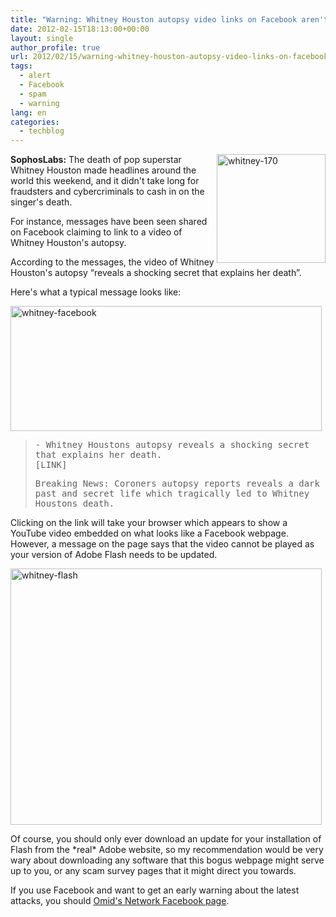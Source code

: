 ```yaml
---
title: "Warning: Whitney Houston autopsy video links on Facebook aren't what they seem"
date: 2012-02-15T18:13:00+00:00
layout: single
author_profile: true
url: 2012/02/15/warning-whitney-houston-autopsy-video-links-on-facebook-arent-what-they-seem/
tags:
  - alert
  - Facebook
  - spam
  - warning
lang: en
categories: 
  - techblog
---
```

[<img title="whitney-170" border="0" alt="whitney-170" align="right" src="http://lh3.ggpht.com/-qPR73UlqP-M/TzvuY4pUpYI/AAAAAAAAEzA/fNpPPKVy14I/whitney-170_thumb.jpg?imgmax=800" width="174" height="174" />](http://lh6.ggpht.com/-y7OTaZdbpwY/TzvuT2HLzKI/AAAAAAAAEy4/IzUMINtz5Bg/s1600-h/whitney-170%25255B2%25255D.jpg)**SophosLabs:** The death of pop superstar Whitney Houston made headlines around the world this weekend, and it didn't take long for fraudsters and cybercriminals to cash in on the singer's death. 

For instance, messages have been seen shared on Facebook claiming to link to a video of Whitney Houston's autopsy. 

According to the messages, the video of Whitney Houston's autopsy “reveals a shocking secret that explains her death”. 

Here's what a typical message looks like: 

[<img title="whitney-facebook" border="0" alt="whitney-facebook" src="http://lh3.ggpht.com/-GasoymtZH70/TzvujOVDQdI/AAAAAAAAEzQ/YH8aPjuFmE0/whitney-facebook_thumb%25255B2%25255D.jpg?imgmax=800" width="498" height="200" />](http://lh6.ggpht.com/-RWKGnCZ7dPk/TzvudzQH7kI/AAAAAAAAEzI/-n9xTTr-6Y8/s1600-h/whitney-facebook%25255B4%25255D.jpg) 

>  <tt>- Whitney Houstons autopsy reveals a shocking secret that explains her death.<br />[LINK]</tt> 
> 
> <tt>Breaking News: Coroners autopsy reports reveals a dark past and secret life which tragically led to Whitney Houstons death.</tt>

Clicking on the link will take your browser which appears to show a YouTube video embedded on what looks like a Facebook webpage. However, a message on the page says that the video cannot be played as your version of Adobe Flash needs to be updated. 

[<img title="whitney-flash" border="0" alt="whitney-flash" src="http://lh3.ggpht.com/-iXHvq2n760U/TzvuvmThN-I/AAAAAAAAEzg/FnYDQVKR45c/whitney-flash_thumb%25255B2%25255D.jpg?imgmax=800" width="498" height="410" />](http://lh6.ggpht.com/-6uj5zurbqj4/TzvuoI7-DjI/AAAAAAAAEzY/QhrVtWu-giM/s1600-h/whitney-flash%25255B4%25255D.jpg) 

Of course, you should only ever download an update for your installation of Flash from the \*real\* Adobe website, so my recommendation would be very wary about downloading any software that this bogus webpage might serve up to you, or any scam survey pages that it might direct you towards. 

If you use Facebook and want to get an early warning about the latest attacks, you should <a href="https://www.facebook.com/omidsnetwork/" target="_blank">Omid's Network Facebook page</a>.